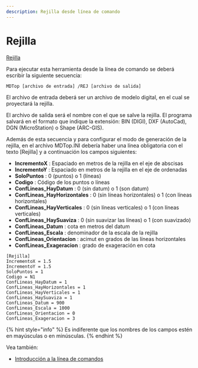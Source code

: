 ```yaml
---
description: Rejilla desde línea de comando
---
```


# Rejilla

[ Rejilla](../como.../como-rejilla.md)

Para ejecutar esta herramienta desde la línea de comando se deberá escribir la siguiente secuencia:

```text
MDTop [archivo de entrada] /REJ [archivo de salida]
```

El archivo de entrada deberá ser un archivo de modelo digital, en el cual se proyectará la rejilla.

El archivo de salida será el nombre con el que se salve la rejilla. El programa salvará en el formato que indique la extensión: BIN \(DIGI\), DXF \(AutoCad\), DGN \(MicroStation\) o Shape \(ARC-GIS\).

Además de esta secuencia y para configurar el modo de generación de la rejilla, en el archivo MDTop.INI debería haber una línea obligatoria con el texto \[Rejilla\] y a continuación los campos siguientes:

* **IncrementoX** : Espaciado en metros de la rejilla en el eje de abscisas
* **IncrementoY** : Espaciado en metros de la rejilla en el eje de ordenadas
* **SoloPuntos** : 0 \(puntos\) o 1 \(líneas\)
* **Codigo** : Código de los puntos o líneas
* **ConfLineas\_HayDatum** : 0 \(sin datum\) o 1 \(son datum\)
* **ConfLineas\_HayHorizontales** : 0 \(sin líneas horizontales\) o 1 \(con líneas horizontales\)
* **ConfLineas\_HayVerticales** : 0 \(sin líneas verticales\) o 1 \(con líneas verticales\)
* **ConfLineas\_HaySuaviza** : 0 \(sin suavizar las líneas\) o 1 \(con suavizado\)
* **ConfLineas\_Datum** : cota en metros del datum
* **ConfLineas\_Escala** : denominador de la escala de la rejilla
* **ConfLineas\_Orientacion** : acimut en grados de las líneas horizontales
* **ConfLineas\_Exageracion** : grado de exageración en cota

```text
[Rejilla]
IncrementoX = 1.5
IncrementoY = 1.5
SoloPuntos = 1
Codigo = N1
ConfLineas_HayDatum = 1
ConfLineas_HayHorizontales = 1
ConfLineas_HayVerticales = 1
ConfLineas_HaySuaviza = 1
ConfLineas_Datum = 900
ConfLineas_Escala = 1000
ConfLineas_Orientacion = 0
ConfLineas_Exageracion = 3
```

{% hint style="info" %}
Es indiferente que los nombres de los campos estén en mayúsculas o en minúsculas.
{% endhint %}

Vea también:

* [Introducción a la línea de comandos](./)

